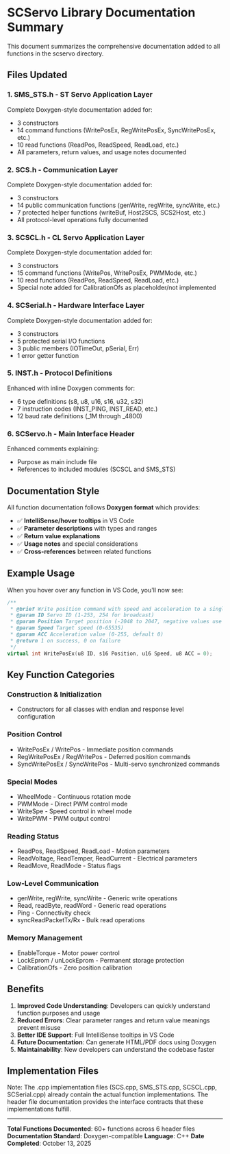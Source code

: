 # SCServo Library Documentation Summary

This document summarizes the comprehensive documentation added to all functions in the scservo directory.

## Files Updated

### 1. **SMS_STS.h** - ST Servo Application Layer
Complete Doxygen-style documentation added for:
- 3 constructors
- 14 command functions (WritePosEx, RegWritePosEx, SyncWritePosEx, etc.)
- 10 read functions (ReadPos, ReadSpeed, ReadLoad, etc.)
- All parameters, return values, and usage notes documented

### 2. **SCS.h** - Communication Layer
Complete Doxygen-style documentation added for:
- 3 constructors
- 14 public communication functions (genWrite, regWrite, syncWrite, etc.)
- 7 protected helper functions (writeBuf, Host2SCS, SCS2Host, etc.)
- All protocol-level operations fully documented

### 3. **SCSCL.h** - CL Servo Application Layer
Complete Doxygen-style documentation added for:
- 3 constructors
- 15 command functions (WritePos, WritePosEx, PWMMode, etc.)
- 10 read functions (ReadPos, ReadSpeed, ReadLoad, etc.)
- Special note added for CalibrationOfs as placeholder/not implemented

### 4. **SCSerial.h** - Hardware Interface Layer
Complete Doxygen-style documentation added for:
- 3 constructors
- 5 protected serial I/O functions
- 3 public members (IOTimeOut, pSerial, Err)
- 1 error getter function

### 5. **INST.h** - Protocol Definitions
Enhanced with inline Doxygen comments for:
- 6 type definitions (s8, u8, u16, s16, u32, s32)
- 7 instruction codes (INST_PING, INST_READ, etc.)
- 12 baud rate definitions (_1M through _4800)

### 6. **SCServo.h** - Main Interface Header
Enhanced comments explaining:
- Purpose as main include file
- References to included modules (SCSCL and SMS_STS)

## Documentation Style

All function documentation follows **Doxygen format** which provides:
- ✅ **IntelliSense/hover tooltips** in VS Code
- ✅ **Parameter descriptions** with types and ranges
- ✅ **Return value explanations**
- ✅ **Usage notes** and special considerations
- ✅ **Cross-references** between related functions

## Example Usage

When you hover over any function in VS Code, you'll now see:

```cpp
/**
 * @brief Write position command with speed and acceleration to a single servo
 * @param ID Servo ID (1-253, 254 for broadcast)
 * @param Position Target position (-2048 to 2047, negative values use sign bit encoding)
 * @param Speed Target speed (0-65535)
 * @param ACC Acceleration value (0-255, default 0)
 * @return 1 on success, 0 on failure
 */
virtual int WritePosEx(u8 ID, s16 Position, u16 Speed, u8 ACC = 0);
```

## Key Function Categories

### Construction & Initialization
- Constructors for all classes with endian and response level configuration

### Position Control
- WritePosEx / WritePos - Immediate position commands
- RegWritePosEx / RegWritePos - Deferred position commands
- SyncWritePosEx / SyncWritePos - Multi-servo synchronized commands

### Special Modes
- WheelMode - Continuous rotation mode
- PWMMode - Direct PWM control mode
- WriteSpe - Speed control in wheel mode
- WritePWM - PWM output control

### Reading Status
- ReadPos, ReadSpeed, ReadLoad - Motion parameters
- ReadVoltage, ReadTemper, ReadCurrent - Electrical parameters
- ReadMove, ReadMode - Status flags

### Low-Level Communication
- genWrite, regWrite, syncWrite - Generic write operations
- Read, readByte, readWord - Generic read operations
- Ping - Connectivity check
- syncReadPacketTx/Rx - Bulk read operations

### Memory Management
- EnableTorque - Motor power control
- LockEprom / unLockEprom - Permanent storage protection
- CalibrationOfs - Zero position calibration

## Benefits

1. **Improved Code Understanding**: Developers can quickly understand function purposes and usage
2. **Reduced Errors**: Clear parameter ranges and return value meanings prevent misuse
3. **Better IDE Support**: Full IntelliSense tooltips in VS Code
4. **Future Documentation**: Can generate HTML/PDF docs using Doxygen
5. **Maintainability**: New developers can understand the codebase faster

## Implementation Files

Note: The .cpp implementation files (SCS.cpp, SMS_STS.cpp, SCSCL.cpp, SCSerial.cpp) already contain the actual function implementations. The header file documentation provides the interface contracts that these implementations fulfill.

---

**Total Functions Documented**: 60+ functions across 6 header files
**Documentation Standard**: Doxygen-compatible
**Language**: C++
**Date Completed**: October 13, 2025
